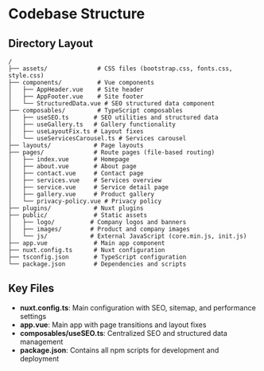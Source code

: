 # Codebase Structure

## Directory Layout
```
/
├── assets/              # CSS files (bootstrap.css, fonts.css, style.css)
├── components/          # Vue components
│   ├── AppHeader.vue    # Site header
│   ├── AppFooter.vue    # Site footer  
│   └── StructuredData.vue # SEO structured data component
├── composables/         # TypeScript composables
│   ├── useSEO.ts       # SEO utilities and structured data
│   ├── useGallery.ts   # Gallery functionality
│   ├── useLayoutFix.ts # Layout fixes
│   └── useServicesCarousel.ts # Services carousel
├── layouts/            # Page layouts
├── pages/              # Route pages (file-based routing)
│   ├── index.vue       # Homepage
│   ├── about.vue       # About page
│   ├── contact.vue     # Contact page
│   ├── services.vue    # Services overview
│   ├── service.vue     # Service detail page
│   ├── gallery.vue     # Product gallery
│   └── privacy-policy.vue # Privacy policy
├── plugins/            # Nuxt plugins
├── public/             # Static assets
│   ├── logo/          # Company logos and banners
│   ├── images/        # Product and company images
│   └── js/            # External JavaScript (core.min.js, init.js)
├── app.vue             # Main app component
├── nuxt.config.ts      # Nuxt configuration
├── tsconfig.json       # TypeScript configuration
└── package.json        # Dependencies and scripts
```

## Key Files
- **nuxt.config.ts**: Main configuration with SEO, sitemap, and performance settings
- **app.vue**: Main app with page transitions and layout fixes
- **composables/useSEO.ts**: Centralized SEO and structured data management
- **package.json**: Contains all npm scripts for development and deployment